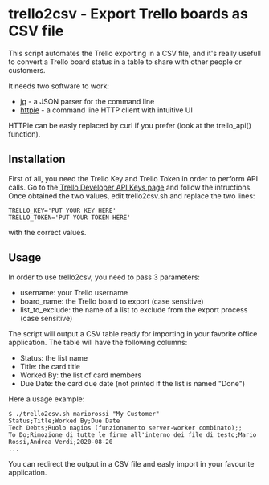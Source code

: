 # trello2csv - Export Trello boards as CSV file

This script automates the Trello exporting in a CSV file, and it's really
usefull to convert a Trello board status in a table to share with other people
or customers.

It needs two software to work:

* [jq](https://stedolan.github.io/jq/) - a JSON parser for the command line
* [httpie](https://httpie.org) - a command line HTTP client with intuitive UI

HTTPie can be easly replaced by curl if you prefer (look at the trello_api()
function).

## Installation

First of all, you need the Trello Key and Trello Token in order to perform API
calls. Go to the [Trello Developer API Keys page](https://trello.com/app-key/)
and follow the intructions. Once obtained the two values, edit trello2csv.sh and
replace the two lines:

    TRELLO_KEY='PUT YOUR KEY HERE'
    TRELLO_TOKEN='PUT YOUR TOKEN HERE'

with the correct values.

## Usage

In order to use trello2csv, you need to pass 3 parameters:

* username: your Trello username
* board_name: the Trello board to export (case sensitive)
* list_to_exclude: the name of a list to exclude from the export process
  (case sensitive)

The script will output a CSV table ready for importing in your favorite office
application. The table will have the following columns:

* Status: the list name
* Title: the card title
* Worked By: the list of card members
* Due Date: the card due date (not printed if the list is named "Done")

Here a usage example:

    $ ./trello2csv.sh mariorossi "My Customer"
	Status;Title;Worked By;Due Date
	Tech Debts;Ruolo nagios (funzionamento server-worker combinato);;
	To Do;Rimozione di tutte le firme all'interno dei file di testo;Mario Rossi,Andrea Verdi;2020-08-20
	...

You can redirect the output in a CSV file and easly import in your favourite
application.
